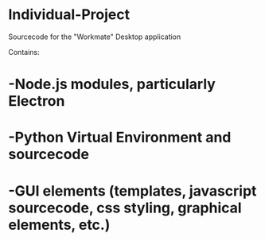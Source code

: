 # Individual-Project
Sourcecode for the "Workmate" Desktop application

Contains:
# -Node.js modules, particularly Electron
# -Python Virtual Environment and sourcecode
# -GUI elements (templates, javascript sourcecode, css styling, graphical elements, etc.)

